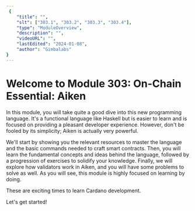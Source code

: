 ```yaml
---
 {
	"title": "",
	"slt": ["303.1", "303.2", "303.3", "303.4"],
	"type": "ModuleOverview",
	"description": "",
	"videoURL": "",
	"lastEdited": "2024-01-08",
	"author": "Gimbalabs"
}
---
```


 # Welcome to Module 303: On-Chain Essential: Aiken

In this module, you will take quite a good dive into this new programming language. It's a functional language like Haskell but is easier to learn and is focused on providing a pleasant developer experience. However, don't be fooled by its simplicity; Aiken is actually very powerful.

We'll start by showing you the relevant resources to master the language and the basic commands needed to craft smart contracts. Then, you will learn the fundamental concepts and ideas behind the language, followed by a progression of exercises to solidify your knowledge. Finally, we will explore how validators work in Aiken, and you will have some problems to solve as well. As you will see, this module is highly focused on learning by doing.

These are exciting times to learn Cardano development.

Let's get started!
